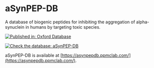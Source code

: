 # aSynPEP-DB

A database of biogenic peptides for inhibiting the aggregation of alpha-synuclein in humans by targeting toxic species. 


[![Published in: Oxford Database](https://img.shields.io/badge/Published%20in-Database-green.svg)](https://academic.oup.com/database/article/doi/10.1093/database/baad084/7451591)


[![Check the database: aSynPEP-DB](https://img.shields.io/badge/Check%20the%20database%20in-aSynPEP-DB-green.svg)](https://asynpepdb.ppmclab.com)

aSynPEP-DB is available at [https://asynpepdb.ppmclab.com/](https://asynpepdb.ppmclab.com/).

